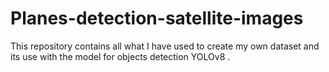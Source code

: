 # Planes-detection-satellite-images
This repository contains all what I have used to create my own dataset and its use with the model for objects detection YOLOv8 .
